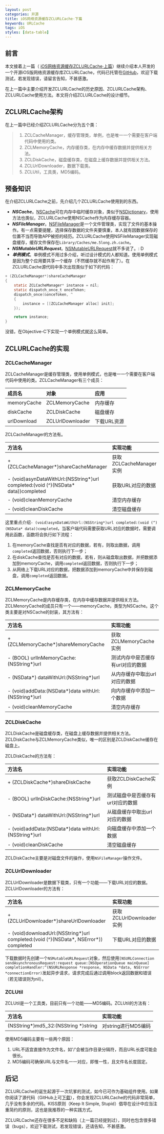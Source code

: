 ```yaml
---
layout: post
categories: 开源
title: iOS网络资源缓存ZCLURLCache·下篇
keywords: URLCache
tags: iOS
styles: [data-table]
---
```


## 前言
本文接着上一篇（ [iOS网络资源缓存ZCLURLCache·上篇](http://zh.5long.me/2015/ios-zcl-url-cache/)）继续介绍本人开发的一个开源iOS版网络资源缓存库ZCLURLCache，代码已托管在[GitHub](https://github.com/zchlong/ZCLURLCache.git)，欢迎下载测试，若发现错误，请留言告知，不甚感激。

在上一篇中主要介绍开发ZCLURLCache的历史原因、ZCLURLCache架构、ZCLURLCache使用方法。本文将介绍ZCLURLCache的设计细节。

## ZCLURLCache架构
在上一篇中已经介绍ZCLURLCache分为五个类：

>1.  ZCLCacheManager，缓存管理类，单例，也是唯一一个需要在客户端代码中使用的类。
>2.  ZCLMemoryCache，内存缓存类，在内存中缓存数据并提供相关方法。
>3.  ZCLDiskCache，磁盘缓存类，在磁盘上缓存数据并提供相关方法。
>4.  ZCLUrlDownloader，数据下载类。
>5.  ZCLUtil，工具类，MD5编码。

<!--more-->

## 预备知识
在介绍ZCLURLCache之前，先介绍几个ZCLURLCache使用到的东西。

*  ***NSCache***。[NSCache](https://developer.apple.com/library/ios/documentation/Cocoa/Reference/NSCache_Class/index.html)可在内存中临时缓存对象，类似于[NSDictionary](https://developer.apple.com/library/ios/documentation/Cocoa/Reference/Foundation/Classes/NSDictionary_Class/index.html#//apple_ref/occ/cl/NSDictionary)，使用方法也类似，ZCLURLCache使用NSCache作为内存缓存容器。
*  ***NSFileManager***。[NSFileManager](https://developer.apple.com/library/ios/documentation/Cocoa/Reference/Foundation/Classes/NSFileManager_Class/)是一个文件管理类，实现了文件的基本操作。有一点需要提醒，选择保存数据的文件夹要慎重，本人就有因数据保存的位置不当而导致APP被拒的经历。ZCLURLCache使用NSFileManager实现磁盘缓存，缓存文件保存在`Library/Caches/me.5long.zh.cache`。
*   ***NSMutableURLRequest***。[NSMutableURLRequest](https://developer.apple.com/library/ios/documentation/Cocoa/Reference/Foundation/Classes/NSMutableURLRequest_Class/)就不多说了。: D
*  ***单例模式***。单例模式不用过多介绍，听过设计模式的人都知道。使用单例模式是因为整个应用要共享一个缓存（不然缓存就不起作用了）。在ZCLURLCache源代码中多次出现类似于如下的代码：

```objective-c
+ (ZCLCacheManager*)shareCacheManager
{
    static ZCLCacheManager* instance = nil;
    static dispatch_once_t onceToken;
    dispatch_once(&onceToken, ^
    {
        instance = [[ZCLCacheManager alloc] init];
    });

    return instance;
}
```

没错，在Objective-C下实现一个单例模式就这么简单。

## ZCLURLCache的实现
### ZCLCacheManager
ZCLCacheManager是缓存管理类，使用单例模式，也是唯一一个需要在客户端代码中使用的类。ZCLCacheManager有三个成员：

| 成员名    | 对象         | 应用    |
| :-----------| :------------| :---------|
| memoryCache | ZCLMemoryCache | 内存缓存 |
| diskCache        | ZCLDiskCache        | 磁盘缓存 |
| urlDownload    | ZCLUrlDownloader | 下载URL资源 |

ZCLCacheManager的方法有。

| 方法名    | 实现功能 |
| :-----------| :------------|
| + (ZCLCacheManager*)shareCacheManager                                                                        | 获取ZCLCacheManager实例 |
| - (void)asynDataWithUrl:(NSString*)url completed:(void (^)(NSData* data))completed | 获取URL对应的数据                 |
| - (void)cleanMemoryCache                                                                                                         | 清空内存缓存                             |
| - (void)cleanDiskCache                                                                                                                | 清空磁盘缓存                             |

这里重点介绍`- (void)asynDataWithUrl:(NSString*)url completed:(void (^)(NSData* data))completed`，当客户端代码需要获取URL对应的数据时，需要调用此函数，函数将会执行如下流程：

1.  在memoryCache查找是否有对应的数据，若有，则取出数据，调用`completed`返回数据，否则执行下一步；
2.  在diskCache查找是否有对应的数据，若有，则从磁盘取出数据，并把数据添加到memoryCache，调用`completed`返回数据，否则执行下一步；
3.  从网络上下载URL对应的数据，把数据添加到memoryCache中并保存到磁盘，调用`completed`返回数据。

### ZCLMemoryCache
ZCLMemoryCache是内存缓存类，在内存中缓存数据并提供相关方法。ZCLMenoryCache的成员只有一个——memoryCache，类型为NSCache。这个类主要是对NSCache的封装，其方法有：

| 方法名    | 实现功能 |
| :-----------| :------------|
| + (ZCLMemoryCache*)shareMemoryCache                                            | 获取ZCLMemoryCache实例                  	|
| - (BOOL) urlInMemoryCache:(NSString*)url                                             | 测试内存中是否缓存有url对应的数据   	|
| - (NSData*) dataWithUrl:(NSString*)url                                                     | 从内存缓存中取出url对应的数据      	|
| - (void)addData:(NSData*)data withUrl:(NSString*)url                           | 向内存缓存中添加一个数据          		|
| - (void)cleanMemoryCache                                                                          | 清空内存缓存                                    	|


### ZCLDiskCache
ZCLDiskCache是磁盘缓存类，在磁盘上缓存数据并提供相关方法。ZCLDiskCache与ZCLMemoryCache类似，唯一的区别是ZCLDiskCache缓存在磁盘上。

ZCLDiskCache的方法有：

| 方法名    | 实现功能 |
| :-----------| :------------|
| + (ZCLDiskCache*)shareDiskCache			| 获取ZCLDiskCache实例			|
| - (BOOL) urlInDiskCache:(NSString*)url 			| 测试磁盘中是否缓存有url对应的数据	|
| - (NSData*) dataWithUrl:(NSString*)url 			| 从磁盘缓存中取出url对应的数据		|
| - (void)addData:(NSData*)data withUrl:(NSString*)url 	| 向磁盘缓存中添加一个数据			|
| - (void)cleanDiskCache					| 清空磁盘缓存					|

ZCLDiskCache主要是对磁盘文件的操作，使用`NSFileManager`操作文件。

### ZCLUrlDownloader
ZCLUrlDownloader是数据下载类，只有一个功能——下载URL对应的数据。ZCLUrlDownloader的方法有：

| 方法名    | 实现功能 |
| :-----------| :------------|
| + (ZCLUrlDownloader*)shareUrlDownloader						| 获取ZCLUrlDownloader实例|
| - (void)downloadUrl:(NSString*)url completed:(void (^)(NSData*, NSError*)) completed	| 下载URL对应的数据 		|

下载数据时先创建一个`NSMutableURLRequest`对象，然后使用`[NSURLConnection sendAsynchronousRequest:request queue:[NSOperationQueue mainQueue] completionHandler:^(NSURLResponse *response, NSData *data, NSError *connectionError)`发起异步请求，请求完成后通过调用block返回数据和错误（若无错误则为nil）。

### ZCLUtil
ZCLUtil是一个工具类，目前只有一个功能——MD5编码。ZCLUtil的方法有：

| 方法名    | 实现功能 |
| :-----------| :------------|
| (NSString*)md5_32:(NSString *)string  | 对string进行MD5编码	|

使用MD5编码主要有一些两个原因：

1.  URL不适宜直接作为文件名，如'/'会被当作目录分隔符，而且URL长度可能会很长。
2.  MD5编码可确保URL与文件名一一对应，即惟一性，且文件名长度固定。

## 后记
ZCLURLCache的诞生起源于一次坑爹的测试，如今已可作为基础组件使用。如果你阅读了源代码（GitHub上可[下载](https://github.com/zchlong/ZCLURLCache.git)），你会发现ZCLURLCache的代码非常简单，几乎没有多余的代码。KISS原则（Keep It Simple, Stupid）倡导在设计中应当注重简约的原则，这也是我推荐的一种实践方式。

ZCLURLCache还存在很多不足和缺陷（上一篇已经提到过），同时也包含很多错误（bugs），欢迎下载测试，若发现错误，还请告知，不甚感激。
